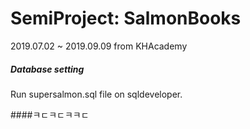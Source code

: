 # SemiProject: SalmonBooks
2019.07.02 ~ 2019.09.09 from KHAcademy

##### Database setting
Run supersalmon.sql file on sqldeveloper.

####ㅋㄷㅋㄷㅋㅋㄷ 
